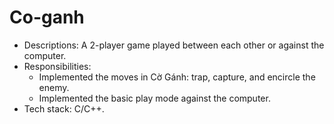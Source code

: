 # Co-ganh
- Descriptions: A 2-player game played between each other or against the computer.
- Responsibilities:
   - Implemented the moves in Cờ Gánh: trap, capture, and encircle the enemy.
   - Implemented the basic play mode against the computer.
-	Tech stack: C/C++.
